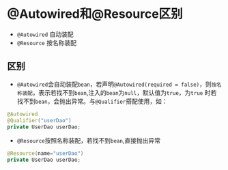 # @Autowired和@Resource区别

* `@Autowired` 自动装配
* `@Resource` 按名称装配

## 区别
* `@Autowired`会自动装配`bean`，若声明`@Autowired(required = false)`，则`按名称装配`，表示若找不到`bean`,注入的`bean`为`null`，默认值为`true`，为`true`
时若找不到`bean`，会抛出异常。与`@Qualifier`搭配使用，如：

```java
@Autowired
@Qualifier("userDao")
private UserDao userDao;
```

* `@Resource`按照名称装配，若找不到`bean`,直接抛出异常

```java
@Resource(name="userDao")
private UserDao userDao;
```

